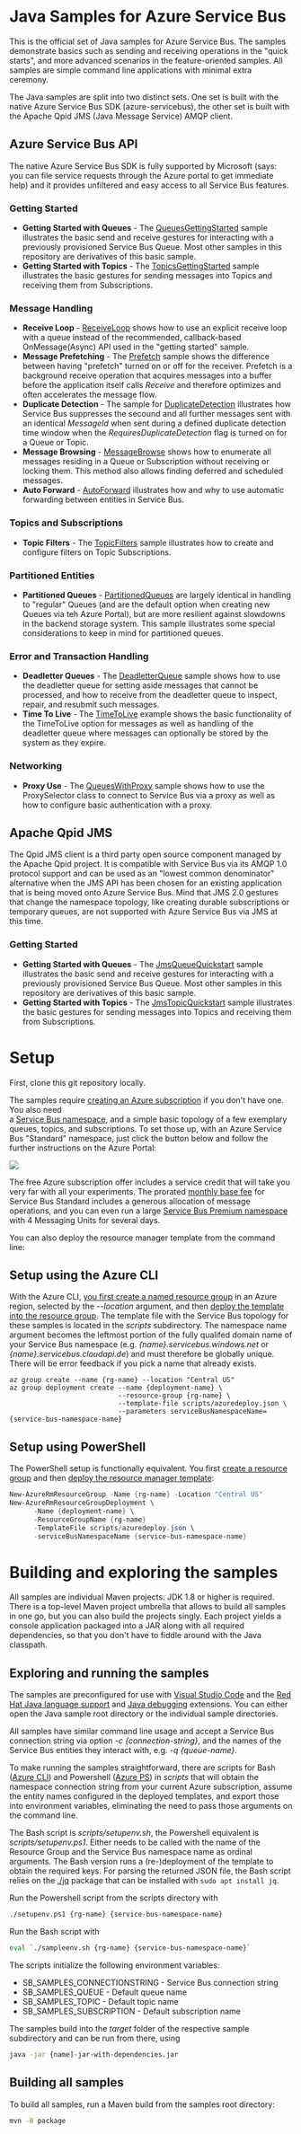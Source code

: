 # Java Samples for Azure Service Bus

This is the official set of Java samples for Azure Service Bus. The samples demonstrate basics 
such as sending and receiving operations in the "quick starts", and more advanced scenarios in 
the feature-oriented samples. All samples are simple command line applications with minimal extra 
ceremony. 

The Java samples are split into two distinct sets. One set is built with the native Azure Service Bus 
SDK (azure-servicebus), the other set is built with the Apache Qpid JMS (Java Message Service) AMQP client.

## Azure Service Bus API 

The native Azure Service Bus SDK is fully supported by Microsoft (says: you can file service requests through 
the Azure portal to get immediate help) and it provides unfiltered and easy access to all Service Bus features. 

### Getting Started

* **Getting Started with Queues** - The [QueuesGettingStarted](./azure-servicebus/QueuesGettingStarted) sample illustrates the basic send and receive gestures 
  for interacting with a previously provisioned Service Bus Queue. Most other samples in this repository are derivatives of this basic sample. 
* **Getting Started with Topics** - The [TopicsGettingStarted](./azure-servicebus/TopicsGettingStarted) sample illustrates the basic gestures for sending
  messages into Topics and receiving them from Subscriptions.

### Message Handling

* **Receive Loop** - [ReceiveLoop](./azure-servicebus/ReceiveLoop) shows how to use an explicit receive loop with a queue instead of the 
   recommended, callback-based OnMessage(Async) API used in the "getting started" sample.
* **Message Prefetching** - The [Prefetch](./azure-servicebus/Prefetch) sample shows the difference between having "prefetch" turned on or off for the receiver. 
  Prefetch is a background receive operation that acquires messages into a buffer before the application itself calls *Receive* and therefore 
  optimizes and often accelerates the message flow.
* **Duplicate Detection** - The sample for [DuplicateDetection](./azure-servicebus/DuplicateDetection) illustrates how Service Bus suppresses the secound and all 
  further messages sent with an identical *MessageId* when sent during a defined duplicate detection time window when the *RequiresDuplicateDetection*
  flag is turned on for a Queue or Topic.
* **Message Browsing** - [MessageBrowse](./azure-servicebus/MessageBrowse) shows how to enumerate all messages residing in a Queue or Subscription without receiving
  or locking them. This method also allows finding deferred and scheduled messages.
* **Auto Forward** - [AutoForward](./azure-servicebus/AutoForward) illustrates how and why to use automatic forwarding between entities in Service Bus.
  
### Topics and Subscriptions

* **Topic Filters** - The [TopicFilters](./azure-servicebus/TopicFilters) sample illustrates how to create and configure filters on Topic Subscriptions.
  
### Partitioned Entities

* **Partitioned Queues** - [PartitionedQueues](./azure-servicebus/PartitionedQueues) are largely identical in handling to "regular" Queues (and are the default 
  option when creating new Queues via teh Azure Portal), but are more resilient against slowdowns in the backend storage system. 
  This sample illustrates some special considerations to keep in mind for partitioned queues.   

### Error and Transaction Handling

* **Deadletter Queues** - The [DeadletterQueue](./azure-servicebus/DeadletterQueue) sample shows how to use the deadletter queue for setting aside 
  messages that cannot be processed, and how to receive from the deadletter queue to inspect, repair, and resubmit such messages.
* **Time To Live** - The [TimeToLive](./azure-servicebus/TimeToLive) example shows the basic functionality of the TimeToLive option for messages as
  well as handling of the deadletter queue where messages can optionally be stored by the system as they expire.
  
### Networking

* **Proxy Use** - The [QueuesWithProxy](./azure-servicebus/QueuesWithProxy) sample shows how to use the ProxySelector class to connect to Service Bus
  via a proxy as well as how to configure basic authentication with a proxy. 

## Apache Qpid JMS

The Qpid JMS client is a third party open source component managed by the Apache Qpid project. It 
is compatible with Service Bus via its AMQP 1.0 protocol support and can be used as an 
"lowest common denominator" alternative when the JMS API has been chosen for an existing application
that is being moved onto Azure Service Bus. Mind that JMS 2.0 gestures that change the namespace topology, 
like creating durable subscriptions or temporary queues, are not supported with Azure Service Bus via 
JMS at this time. 

### Getting Started

* **Getting Started with Queues** - The [JmsQueueQuickstart](./qpid-jms-client/JmsQueueQuickstart)  sample illustrates the basic send and receive gestures 
  for interacting with a previously provisioned Service Bus Queue. Most other samples in this repository are derivatives of this basic sample. 
* **Getting Started with Topics** - The [JmsTopicQuickstart](./qpid-jms-client/JmsTopicQuickstart) sample illustrates the basic gestures for sending
  messages into Topics and receiving them from Subscriptions.

# Setup 

First, clone this git repository locally. 

The samples require [creating an Azure subscription](https://azure.microsoft.com/free/) if you don't have one. You also need  
a [Service Bus namespace](https://docs.microsoft.com/azure/service-bus-messaging/service-bus-fundamentals-hybrid-solutions), 
and a simple basic topology of a few exemplary queues, topics, and subscriptions. To set those up, 
with an Azure Service Bus "Standard" namespace, just click the button below and follow the further instructions 
on the Azure Portal:

<a href="https://portal.azure.com/#create/Microsoft.Template/uri/https%3A%2F%2Fgithub.com%2Fazure%2Fazure-service-bus%2Fmaster%2Fsamples%2FJava%2Fscripts%2Fazuredeploy.json" target="_blank">
    <img src="http://azuredeploy.net/deploybutton.png"/>
</a>

The free Azure subscription offer includes a service credit that will take you very far with all your 
experiments. The prorated [monthly base fee](https://azure.microsoft.com/pricing/details/service-bus/) 
for Service Bus Standard includes a generous allocation of message operations, and you can even run a 
large [Service Bus Premium namespace](https://docs.microsoft.com/azure/service-bus-messaging/service-bus-premium-messaging) 
with 4 Messaging Units for several days.

You can also deploy the resource manager template from the command line:

## Setup using the Azure CLI

With the Azure CLI, [you first create a named resource group](https://docs.microsoft.com/en-us/azure/azure-resource-manager/xplat-cli-azure-resource-manager) in an Azure region, selected by the *--location* argument, and then [deploy the template into the resource group](https://docs.microsoft.com/en-us/azure/azure-resource-manager/resource-group-template-deploy-cli). The template file 
with the Service Bus topology for these samples is located in the *scripts* subdirectory. The namespace name argument becomes the leftmost portion of the fully qualifed domain name of your Service Bus namespace (e.g. *{name}.servicebus.windows.net* or *{name}.servicebus.cloudapi.de*) and must therefore be globally unique. There will be error feedback if you pick a name that already exists.

```azurecli
az group create --name {rg-name} --location "Central US"
az group deployment create --name {deployment-name} \
                           --resource-group {rg-name} \
                           --template-file scripts/azuredeploy.json \
                           --parameters serviceBusNamespaceName={service-bus-namespace-name}
```


## Setup using PowerShell

The PowerShell setup is functionally equivalent. You first [create a resource group](https://docs.microsoft.com/azure/azure-resource-manager/powershell-azure-resource-manager) and then [deploy the resource manager template](https://docs.microsoft.com/azure/azure-resource-manager/resource-group-template-deploy):

```powershell
New-AzureRmResourceGroup -Name {rg-name} -Location "Central US"
New-AzureRmResourceGroupDeployment \
      -Name {deployment-name} \
      -ResourceGroupName {rg-name}
      -TemplateFile scripts/azuredeploy.json \
      -serviceBusNamespaceName {service-bus-namespace-name} 
```

# Building and exploring the samples

All samples are individual Maven projects. JDK 1.8 or higher is required. There is a top-level Maven project
umbrella that allows to build all samples in one go, but you can also build the projects singly. Each 
project yields a console application packaged into a JAR along with all required dependencies, so that you
don't have to fiddle around with the Java classpath. 

## Exploring and running the samples

The samples are preconfigured for use with [Visual Studio Code](https://code.visualstudio.com/) and the [Red Hat 
Java language support](https://marketplace.visualstudio.com/items?itemName=redhat.java) and [Java debugging](https://marketplace.visualstudio.com/items?itemName=donjayamanne.javadebugger) extensions. 
You can either open the Java sample root directory or the individual sample directories. 

All samples have similar command line usage and accept a Service Bus connection string via option *-c {connection-string}*, and the names of the Service Bus entities they interact with, e.g. *-q {queue-name}*. 

To make running the samples straightforward, there are scripts for Bash ([Azure CLI](https://docs.microsoft.com/en-us/azure/azure-resource-manager/xplat-cli-azure-resource-manager)) and Powershell ([Azure PS](https://docs.microsoft.com/azure/azure-resource-manager/powershell-azure-resource-manager)) in *scripts* that will obtain the namespace connection string from your current Azure subscription, assume the entity names configured in the deployed templates, and export those into environment variables, eliminating the need to pass those arguments on the command line.

The Bash script is *scripts/setupenv.sh*, the Powershell equivalent is *scripts/setupenv.ps1*. Either needs to be called with the name of the Resource Group and the Service Bus namespace name as ordinal arguments. The Bash version runs a (re-)deployment of the template to obtain the required keys. For parsing
the returned JSON file, the Bash script relies on the [./jq](https://stedolan.github.io/jq/) package that can be installed with ```sudo apt install jq```.

Run the Powershell script from the scripts directory with

```bash
./setupenv.ps1 {rg-name} {service-bus-namespace-name} 
```

Run the Bash script with 
```bash
eval `./sampleenv.sh {rg-name} {service-bus-namespace-name}`
```

The scripts initialize the following environment variables:

* SB_SAMPLES_CONNECTIONSTRING - Service Bus connection string
* SB_SAMPLES_QUEUE - Default queue name
* SB_SAMPLES_TOPIC - Default topic name
* SB_SAMPLES_SUBSCRIPTION - Default subscription name

The samples build into the *target* folder of the respective sample subdirectory and can be run from there, using 

```bash
java -jar {name]-jar-with-dependencies.jar 
```

## Building all samples 

To build all samples, run a Maven build from the samples root directory:

```bash
mvn -B package
```

